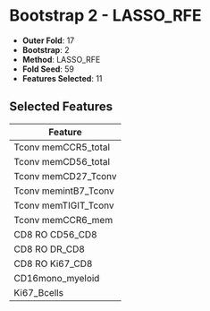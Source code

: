 # Bootstrap 2 - LASSO_RFE

- **Outer Fold**: 17
- **Bootstrap**: 2
- **Method**: LASSO_RFE
- **Fold Seed**: 59
- **Features Selected**: 11

## Selected Features

| Feature |
|---------|
| Tconv memCCR5_total |
| Tconv memCD56_total |
| Tconv memCD27_Tconv |
| Tconv memintB7_Tconv |
| Tconv memTIGIT_Tconv |
| Tconv memCCR6_mem |
| CD8 RO CD56_CD8 |
| CD8 RO DR_CD8 |
| CD8 RO Ki67_CD8 |
| CD16mono_myeloid |
| Ki67_Bcells |
